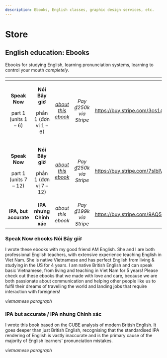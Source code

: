 ```yaml
---
description: Ebooks, English classes, graphic design services, etc.
---
```


# Store

## English education: Ebooks

Ebooks for studying English, learning pronunciation systems, learning to control your mouth _completely_.

<table data-view="cards"><thead><tr><th align="center"></th><th align="center"></th><th align="center"></th><th align="center"></th><th data-card-target data-type="content-ref"></th></tr></thead><tbody><tr><td align="center"><p><strong>Speak Now</strong></p><p>part 1 (units 1 – 6)</p></td><td align="center"><p><strong>Nói Bây giờ</strong></p><p>phần 1 (đơn vị 1 – 6)</p></td><td align="center"><a href="store.md#speak-now-ebooks"><em>about this ebook</em></a> </td><td align="center"><em>Pay ₫250k via Stripe</em></td><td><a href="https://buy.stripe.com/3cs14hdjo9m91nWfYZ">https://buy.stripe.com/3cs14hdjo9m91nWfYZ</a></td></tr><tr><td align="center"><p><strong>Speak Now</strong></p><p>part 1 (units 7 – 12)</p></td><td align="center"><p><strong>Nói Bây giờ</strong></p><p>phần 1 (đơn vị 7 – 12)</p></td><td align="center"><a href="store.md#speak-now-ebooks"><em>about this ebook</em></a> </td><td align="center"><em>Pay ₫250k via Stripe</em></td><td><a href="https://buy.stripe.com/7sIbIVdjo0PD1nW3ce">https://buy.stripe.com/7sIbIVdjo0PD1nW3ce</a></td></tr><tr><td align="center"><strong>IPA, but accurate</strong></td><td align="center"><strong>IPA nhưng Chính xác</strong></td><td align="center"><em>about this ebook</em></td><td align="center"><em>Pay ₫199k via Stripe</em></td><td><a href="https://buy.stripe.com/9AQ5kx1AGfKxc2AbIL">https://buy.stripe.com/9AQ5kx1AGfKxc2AbIL</a></td></tr></tbody></table>

### Speak Now ebooks **Nói Bây giờ**

I wrote these ebooks with my good friend AM English. She and I are both professional English teachers, with extensive experience teaching English in Viet Nam. She is native Vietnamese and has perfect English from living & studying in the US for 4 years. I am native British English and can speak basic Vietnamese, from living and teaching in Viet Nam for 5 years! Please check out these ebooks that we made with love and care, because we are both passionate about communication and helping other people like us to fulfil their dreams of travelling the world and landing jobs that require interaction with foreigners!

_vietnamese paragraph_&#x20;

### IPA but accurate / IPA **nhưng Chính xác**

I wrote this book based on the CUBE analysis of modern British English. It goes deeper than just British English, recognising that the standardised IPA rendering of English is vastly inaccurate and is the primary cause of the majority of English learners' pronunciation mistakes.&#x20;

_vietnamese paragraph_&#x20;

